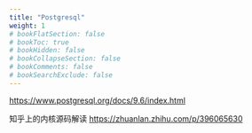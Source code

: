 ```yaml
---
title: "Postgresql"
weight: 1
# bookFlatSection: false
# bookToc: true
# bookHidden: false
# bookCollapseSection: false
# bookComments: false
# bookSearchExclude: false
---
```


https://www.postgresql.org/docs/9.6/index.html

知乎上的内核源码解读
https://zhuanlan.zhihu.com/p/396065630
